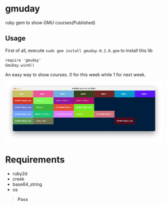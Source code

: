 # gmuday
ruby gem to show GMU courses(Published)

## Usage
First of all, execute `sudo gem install gmuday-0.2.0.gem` to install this lib
```
require 'gmuday'
GmuDay.wind()
```
An easy way to show courses. 0 for this week while 1 for next week.

![wekkCourses](./example/course.png)

# Requirements
+ ruby2d
+ creek
+ base64_string
+ os

>  **Pass** 
